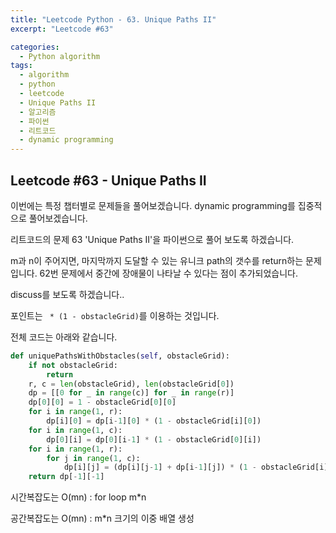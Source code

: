 ```yaml
---
title: "Leetcode Python - 63. Unique Paths II"
excerpt: "Leetcode #63"

categories:
  - Python algorithm
tags:
  - algorithm
  - python
  - leetcode
  - Unique Paths II
  - 알고리즘
  - 파이썬
  - 리트코드
  - dynamic programming
---
```


## Leetcode #63 - Unique Paths II

이번에는 특정 챕터별로 문제들을 풀어보겠습니다.
dynamic programming를 집중적으로 풀어보겠습니다.

리트코드의 문제 63 'Unique Paths II'을 파이썬으로 풀어 보도록 하겠습니다. 

m과 n이 주어지면, 마지막까지 도달할 수 있는 유니크 path의 갯수를 return하는 문제입니다.
62번 문제에서 중간에 장애물이 나타날 수 있다는 점이 추가되었습니다.

discuss를 보도록 하겠습니다..

포인트는 ``` * (1 - obstacleGrid)```를 이용하는 것입니다.

전체 코드는 아래와 같습니다.
```python
def uniquePathsWithObstacles(self, obstacleGrid):
    if not obstacleGrid:
        return 
    r, c = len(obstacleGrid), len(obstacleGrid[0])
    dp = [[0 for _ in range(c)] for _ in range(r)]
    dp[0][0] = 1 - obstacleGrid[0][0]
    for i in range(1, r):
        dp[i][0] = dp[i-1][0] * (1 - obstacleGrid[i][0])
    for i in range(1, c):
        dp[0][i] = dp[0][i-1] * (1 - obstacleGrid[0][i])
    for i in range(1, r):
        for j in range(1, c):
            dp[i][j] = (dp[i][j-1] + dp[i-1][j]) * (1 - obstacleGrid[i][j])
    return dp[-1][-1]
```


시간복잡도는 O(mn) : for loop m*n

공간복잡도는 O(mn) : m*n 크기의 이중 배열 생성

